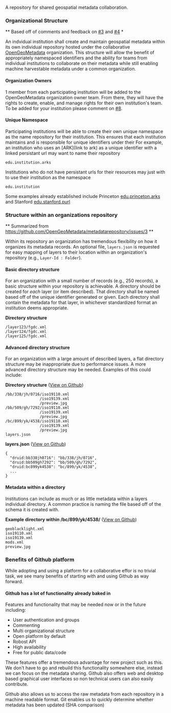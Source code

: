A repository for shared geospatial metadata collaboration.



### Organizational Structure

** Based off of comments and feedback on [#3](https://github.com/OpenGeoMetadata/metadatarepository/issues/3) and [#4](https://github.com/OpenGeoMetadata/metadatarepository/issues/4) *

An indvidual institution shall create and maintain geospatial metadata within its own individual repository hosted under the collaborative [OpenGeoMetadata](https://github.com/opengeometadata) organization. This structure will allow the benefit of appropriately namespaced identifiers and the ability for teams from individual institutions to collaborate on their metadata while still enabling machine harvestable metadata under a common organization.

#### Organization Owners

1 member from each participating institution will be added to the OpenGeoMetadata organization owner team. From there, they will have the rights to create, enable, and manage rights for their own institution's team. To be added for your institution please comment on [#8](https://github.com/OpenGeoMetadata/metadatarepository/issues/8).

#### Unique Namespace

Participating institutions will be able to create their own unique namespace as the name repository for their institution. This ensures that each institution maintains and is responsible for unique identifiers under their For example, an institution who uses an [ARK](link to ark) as a unique identifier with a linked persistant url may want to name their repository

```
edu.institution.arks
```

Institutions who do not have persistant urls for their resources may just with to use their institution as the namespace

```
edu.institution
```

Some examples already established include Princeton [edu.princeton.arks](https://github.com/OpenGeoMetadata/edu.princeton.arks) and Stanford [edu.stanford.purl](https://github.com/OpenGeoMetadata/edu.stanford.purl)


### Structure within an organizations repository

** Summarized from https://github.com/OpenGeoMetadata/metadatarepository/issues/3 **

Within its repository an organization has tremendous flexibility on how it organizes its metadata records. An optional file, `layers.json` is requested for easy mapping of layers to their location within an organization's repository (e.g., `Layer-Id : Folder`).

#### Basic directory structure

For an organization with a small number of records (e.g., 250 records), a basic structure within your repository is achievable. A directory should be created for *each* layer (or item described). That directory shall be named based off of the unique identifier generated or given. Each directory shall contain the metadata for that layer, in whichever standardized format an institution deems appropriate.

**Directory structure**
```
/layer123/fgdc.xml
/layer124/fgdc.xml
/layer125/fgdc.xml
```

#### Advanced directory structure

For an organization with a large amount of described layers, a flat directory structure may be inappropriate due to performance issues. A more advanced directory structure may be needed. Examples of this could include:

**Directory structure** ([View on Github](https://github.com/OpenGeoMetadata/edu.stanford.purl))
```
/bb/338/jh/0716/iso19110.xml
               /iso19139.xml
               /preview.jpg
/bb/509/gh/7292/iso19110.xml
               /iso19139.xml
               /preview.jpg
/bc/899/yk/4538/iso19110.xml
               /iso19139.xml
               /preview.jpg
layers.json
```

**layers.json** ([View on Github](https://github.com/OpenGeoMetadata/edu.stanford.purl/blob/master/layers.json))
```
{
  "druid:bb338jh0716": "bb/338/jh/0716",
  "druid:bb509gh7292": "bb/509/gh/7292",
  "druid:bc899yk4538": "bc/899/yk/4538",
  ...
}
```

#### Metadata within a directory

Institutions can include as much or as little metadata within a layers individual directory. A common practice is naming the file based off of the schema it is created with.

**Example directory within /bc/899/yk/4538/** ([View on Github](https://github.com/OpenGeoMetadata/edu.stanford.purl/tree/master/bc/899/yk/4538))
```
geoblacklight.xml
iso19110.xml
iso19139.xml
mods.xml
preview.jpg
```


### Benefits of Github platform

While adopting and using a platform for a collaborative effor is no trivial task, we see many benefits of starting with and using Github as way forward.

#### Github has a lot of functionality already baked in

Features and functionality that may be needed now or in the future including:

 - User authentication and groups
 - Commenting
 - Multi organizational structure
 - Open platform by default
 - Robost API
 - High availability
 - Free for public data/code
 
These features offer a tremendous advantage for  new project such as this. We don't have to go and rebuild this functionality somewhere else, instead we can focus on the metadata sharing. Github also offers web and desktop based graphical user interfaces so non technical users can also easily contribute.

Github also allows us to access the raw metadata from each repository in a machine readable format. Git enables us to quickly determine whether metadata has been updated (SHA comparison)
